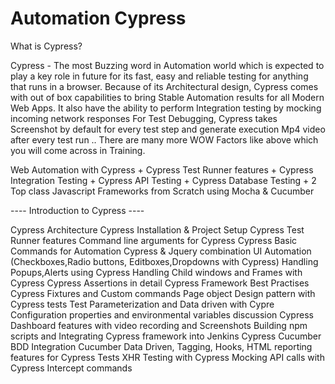 ﻿# Automation Cypress
 What is Cypress?

Cypress - The most Buzzing word in Automation world which is expected to play a key role in  future  for its fast, easy and reliable testing for anything that runs in a browser.
Because of its Architectural design, Cypress comes with out of box capabilities to bring Stable Automation results for all Modern Web Apps.
It also have the ability to perform Integration testing by mocking incoming network responses
For Test Debugging, Cypress takes Screenshot by default for every test step and generate execution Mp4 video after every test run ..
There are many more WOW Factors like above which you will come across in Training.
 
Web Automation with Cypress + Cypress Test Runner features + Cypress Integration Testing + Cypress API Testing + Cypress Database Testing + 2 Top class Javascript Frameworks from Scratch using Mocha & Cucumber

 ---- Introduction to Cypress ---- 
 

Cypress Architecture
Cypress Installation & Project Setup
Cypress Test Runner features
Command line arguments for Cypress
Cypress Basic Commands for Automation
Cypress & Jquery combination
UI Automation (Checkboxes,Radio buttons, Editboxes,Dropdowns with Cypress)
Handling Popups,Alerts using Cypress
Handling Child windows and Frames with Cypress
Cypress Assertions in detail
Cypress Framework Best Practises
Cypress Fixtures and Custom commands
Page object Design pattern with Cypress tests
Test Parameterization and Data driven with Cypre
Configuration properties and environmental variables discussion
Cypress Dashboard features with video recording and Screenshots
Building npm scripts and Integrating Cypress framework into Jenkins
Cypress Cucumber BDD Integration
Cucumber Data Driven, Tagging, Hooks, HTML reporting features for Cypress Tests
XHR Testing with Cypress
Mocking API calls with Cypress Intercept commands

